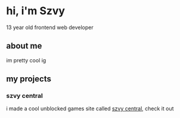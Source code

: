 # hi, i'm Szvy

13 year old frontend web developer

## about me

im pretty cool ig

## my projects

### szvy central

i made a cool unblocked games site called [szvy central](https://play.szvy.win), check it out
